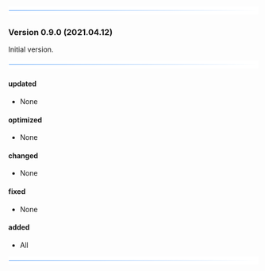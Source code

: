 ![](documentation/images/horizontal-line.png)

### Version 0.9.0 (2021.04.12)

Initial version.

![](documentation/images/horizontal-line.png)

#### updated

* None

#### optimized

* None

#### changed

* None

#### fixed

* None

#### added

* All

![](documentation/images/horizontal-line.png)

